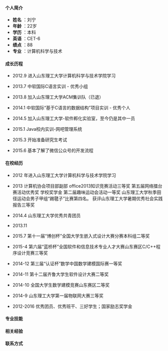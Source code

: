 #### 个人简介
- **姓名** ：刘宁
- **年龄** ：22岁
- **学历** ：本科
- **英语** ：CET-6
- **绩点** ：88
- **专业** ：计算机科学与技术

#### 成长历程

- 2012.9 进入山东理工大学计算机科学与技术学院学习

- 2013.7 中软国际C语言实训 - 优秀小组

- 2013.8 加入山东理工大学ACM集训队（已退）

- 2014.1 中软国际“基于C语言的数据结构”项目实训 - 优秀个人

- 2014.5 加入山东理工大学-软件孵化实验室，至今仍是其中一员

- 2015.1 Java校内实训-网吧管理系统

- 2015.3 开始准备研究生考试

- 2015.6 基本了解了微信公众号的开发流程

#### 在校经历
- 2012 年进入山东理工大学计算机科学与技术学院学习

- 2013  计算机协会项目部副部
        office2013知识竞赛活动三等奖
        第五届网络擂台赛活动优秀奖
        学校奖学金
        第二届趣味运动会活动一等奖
        山东理工大学秋季田径运动会男子甲组“踢毽子”比赛第四名。
        获评山东理工大学暑期优秀社会实践报告三等奖
- 2014.4 山东理工大学优秀共青团员
- 2013.11 
- 2015.7 第十一届“博创杯”全国大学生嵌入式设计大赛分赛本科组二等奖
- 2015-4 第六届“蓝桥杯”全国软件和信息技术专业人才大赛山东赛区C/C++程序设计竞赛三等奖
- 2014-12 第三届“认证杯”数学中国数学建模国际赛一等奖
- 2014-11 第十二届齐鲁大学生软件设计大赛二等奖
- 2014-10 全国大学生数学建模竞赛山东赛区二等奖
- 2014-9 山东理工大学第一届物联网大赛三等奖
- 2012-2016 优秀团员、优秀班干、三好学生；国家励志奖学金




#### 专业技能

#### 相关经验

#### 联系方式
